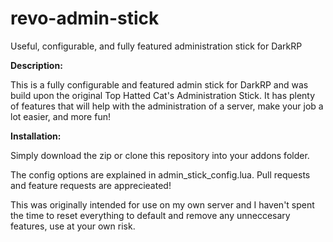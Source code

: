 # revo-admin-stick
Useful, configurable, and fully featured administration stick for DarkRP

**Description:**

This is a fully configurable and featured admin stick for DarkRP and was build upon the original Top Hatted Cat's Administration Stick. It has plenty of features that will help with the administration of a server, make your job a lot easier, and more fun!

**Installation:**

Simply download the zip or clone this repository into your addons folder.


The config options are explained in admin_stick_config.lua.
Pull requests and feature requests are apprecieated!

This was originally intended for use on my own server and I haven't spent the time to reset everything to default and remove any unneccesary features, use at your own risk.
